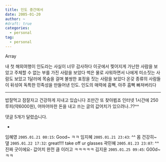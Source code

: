 ```yaml
---
title: 인도 중간에서
date: 2005-01-20
author: ~
#draft: true
categories:
  - personal
tag:
  - personal
---
```




Array

내 첫 해외여행이 인도라는 사실이 너무 감사하다
이곳에서 찢어지게 가난한 사람을 보았고
주체할 수 없는 부를 가진 사람을 보았다
썩은 물로 샤워하면서 나에게 미소짓는 사람도 보았고
1달러에 목숨을 걸며 불쌍한 표정을 짓는 사람을 보았다
온갖 종류의 사람들이 뒤섞여 독특한 민족성을 만들어낸 인도.
인도의 매력에 흠뻑, 아주 흠뻑 빠져버리다

---------------
밥잘먹고 잠잘자고 건강하게 지내고 있습니다
조만간 또 찾아뵙죠
인터넷 1시간에 250루피(약6000원), 어마어마한 돈을 내고 쓰는 글의 값어치가 있으려나..??^^


 댓글  5개가 달렸습니다.

- 
 임혜영 `2005.01.21 00:15`: 
Good~ ㅋㅋ
 임지혜 `2005.01.21 23:43`: 
^^ 몸 건강히~
 &#45850; `2005.01.22 17:32`: 
great!!!! take off ur glasses
 곽민혜 `2005.01.23 23:07`: 
^^ 진짜 굿이에요- 값어치 완전 큼 이러고 ㅋㅋㅋㅋㅋ
 김지윤 `2005.01.25 09:45`: 
G00d~ㅋㅋ




